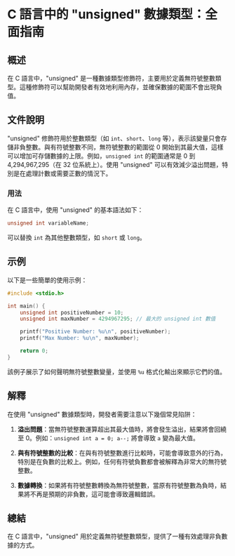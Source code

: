 <!--
Meta Description: # C 語言中的 "unsigned" 數據類型：全面指南 ## 概述 在 C 語言中，"unsigned" 是一種數據類型修飾符，主要用於定義無符號整數類型。這種修飾符可以幫助開發者有效地利用內存，並確保數據的範圍不會出現負值。 ## 文件說明 "unsigned" 修飾符用於整數類型（如 `in...
Meta Keywords: unsigned, int, 語言中, short, long
-->

# C 語言中的 "unsigned" 數據類型：全面指南

## 概述
在 C 語言中，"unsigned" 是一種數據類型修飾符，主要用於定義無符號整數類型。這種修飾符可以幫助開發者有效地利用內存，並確保數據的範圍不會出現負值。

## 文件說明
"unsigned" 修飾符用於整數類型（如 `int`、`short`、`long` 等），表示該變量只會存儲非負整數。與有符號整數不同，無符號整數的範圍從 0 開始到其最大值，這樣可以增加可存儲數據的上限。例如，`unsigned int` 的範圍通常是 0 到 4,294,967,295（在 32 位系統上）。使用 "unsigned" 可以有效減少溢出問題，特別是在處理計數或需要正數的情況下。

### 用法
在 C 語言中，使用 "unsigned" 的基本語法如下：

```c
unsigned int variableName;
```

可以替換 `int` 為其他整數類型，如 `short` 或 `long`。

## 示例
以下是一些簡單的使用示例：

```c
#include <stdio.h>

int main() {
    unsigned int positiveNumber = 10;
    unsigned int maxNumber = 4294967295; // 最大的 unsigned int 數值

    printf("Positive Number: %u\n", positiveNumber);
    printf("Max Number: %u\n", maxNumber);

    return 0;
}
```

該例子展示了如何聲明無符號整數變量，並使用 `%u` 格式化輸出來顯示它們的值。

## 解釋
在使用 "unsigned" 數據類型時，開發者需要注意以下幾個常見陷阱：

1. **溢出問題**：當無符號整數運算超出其最大值時，將會發生溢出，結果將會回繞至 0。例如：`unsigned int a = 0; a--;` 將會導致 `a` 變為最大值。

2. **與有符號整數的比較**：在與有符號整數進行比較時，可能會導致意外的行為，特別是在負數的比較上。例如，任何有符號負數都會被解釋為非常大的無符號整數。

3. **數據轉換**：如果將有符號整數轉換為無符號整數，當原有符號整數為負時，結果將不再是預期的非負數，這可能會導致邏輯錯誤。

## 總結
在 C 語言中，"unsigned" 用於定義無符號整數類型，提供了一種有效處理非負數據的方式。
